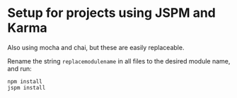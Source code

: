 # Setup for projects using JSPM and Karma

Also using mocha and chai, but these are easily replaceable.

Rename the string `replacemodulename` in all files to the desired module name, and run:

```
npm install
jspm install
``` 